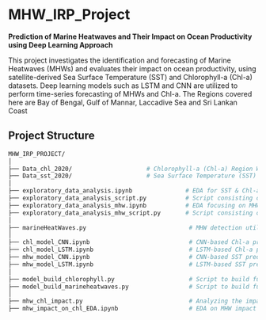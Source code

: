 # MHW_IRP_Project

**Prediction of Marine Heatwaves and Their Impact on Ocean Productivity using Deep Learning Approach**

This project investigates the identification and forecasting of Marine Heatwaves (MHWs) and evaluates their impact on ocean productivity, using satellite-derived Sea Surface Temperature (SST) and Chlorophyll-a (Chl-a) datasets. Deep learning models such as LSTM and CNN are utilized to perform time-series forecasting of MHWs and Chl-a. The Regions covered here are Bay of Bengal, Gulf of Mannar, Laccadive Sea and Sri Lankan Coast


## Project Structure

```bash
MHW_IRP_PROJECT/
│
├── Data_chl_2020/                     # Chlorophyll-a (Chl-a) Region Wise Area Averaged Datasets Used 
├── Data_sst_2020/                     # Sea Surface Temperature (SST) Region Wise Datasets Used
│
├── exploratory_data_analysis.ipynb               # EDA for SST & Chl-a Data on the Regions with Visualizations
├── exploratory_data_analysis_script.py           # Script consisting of functions related to EDA Analysis
├── exploratory_data_analysis_mhw.ipynb           # EDA focusing on MHW detection 
├── exploratory_data_analysis_mhw_script.py       # Script consisting of functions MHW EDA
│
├── marineHeatWaves.py                             # MHW detection utilities and labeling (based on Hobday et al., 2016)
│
├── chl_model_CNN.ipynb                            # CNN-based Chl-a prediction 
├── chl_model_LSTM.ipynb                           # LSTM-based Chl-a prediction 
├── mhw_model_CNN.ipynb                            # CNN-based SST prediction for MHWs
├── mhw_model_LSTM.ipynb                           # LSTM-based SST prediction for MHWs
│
├── model_build_chlorophyll.py                     # Script to build functions related to Chl-a forecasting models
├── model_build_marineheatwaves.py                 # Script to build functions related to MHW forecasting models
│
├── mhw_chl_impact.py                              # Analyzing the impact of MHWs on Chl-a Preprocessing Script
├── mhw_impact_on_chl_EDA.ipynb                    # EDA on MHW impact on Chl-a